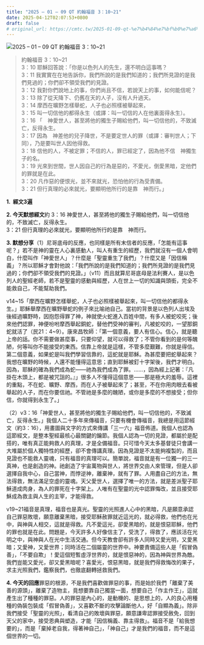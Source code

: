 ```yaml
---
title: "2025 – 01 – 09 QT 約翰福音 3：10~21"
date: 2025-04-12T02:07:53+0800
draft: false
# original_url: https://cmtc.tw/2025-01-09-qt-%e7%b4%84%e7%bf%b0%e7%a6%8f%e9%9f%b3-3%ef%bc%9a1021
---
```


![2025 – 01 – 09 QT 約翰福音 3：10\~21](/images/qt.jpg  "2025 – 01 – 09 QT 約翰福音 3：10\~21")

> 約翰福音 3：10\~21  
> 3：10 耶穌回答說：「你是以色列人的先生，還不明白這事嗎？  
> 3：11 我實實在在地告訴你，我們所說的是我們知道的；我們所見證的是我們見過的；你們卻不領受我們的見證。  
> 3：12 我對你們說地上的事，你們尚且不信，若說天上的事，如何能信呢？  
> 3：13 除了從天降下、仍舊在天的人子，沒有人升過天。  
> 3：14 摩西在曠野怎樣舉蛇，人子也必照樣被舉起來，  
> 3：15 叫一切信他的都得永生（或譯：叫一切信的人在他裏面得永生）。  
> 3：16 「　神愛世人，甚至將他的獨生子賜給他們，叫一切信他的，不致滅亡，反得永生。  
> 3：17 因為　神差他的兒子降世，不是要定世人的罪（或譯：審判世人；下同），乃是要叫世人因他得救。  
> 3：18 信他的人，不被定罪；不信的人，罪已經定了，因為他不信　神獨生子的名。  
> 3：19 光來到世間，世人因自己的行為是惡的，不愛光，倒愛黑暗，定他們的罪就是在此。  
> 3：20 凡作惡的便恨光，並不來就光，恐怕他的行為受責備。  
> 3：21 但行真理的必來就光，要顯明他所行的是靠　神而行。」

**1.  經文3遍**

**2. 今天默想經文**約 3：16 神愛世人，甚至將他的獨生子賜給他們，叫一切信他的，不致滅亡，反得永生。  
3：21 但行真理的必來就光，要顯明他所行的是靠　神而行。

**3. 默想分享**（1）尼哥底母的反應，也同樣是所有末信者的反應，「怎能有這事呢？」若不是神的靈在人心裏感動人，叫人有重生的經歷，我們就沒有一個人會明白，什麼叫作「神愛世人」？什麼是「聖靈重生了我們」？什麼又是「因信稱義」？所以耶穌才會對他說：「我們所說的是我們知道的；我們所見證的是我們見過的；你們卻不領受我們的見證。」（v11）而且就算尼哥底母是法利賽人，是以色列人的聖經老師，若不是聖靈的感動與經歷，人在世上一切的知識與頭銜，完全不能救自己，不能幫助我們。

v14\~15「摩西在曠野怎樣舉蛇，人子也必照樣被舉起來，叫一切信他的都得永生。」耶穌舉摩西在曠野舉蛇的例子來比喻祂自己。當初的背景是以色列人出埃及後經過曠野時，因抱怨得罪了神，神就使火蛇進入百姓中間，有多人被蛇咬死；後來他們認罪，神便吩咐摩西舉起銅蛇，替他們受神的審判，凡被蛇咬的，一望那銅蛇就活了（民21：4\~9）。康來昌牧師：「第一個意義，要人有信心。信心，就是聽上帝的話。你不需要做甚麼事，只要仰望，就可以得救了；不管你看到的是何等醜陋，何等叫你不能接受的東西。信靠上帝就是這樣，不管多麼艱難，你就是得信。第二個意義，如果蛇是叫我們學習信靠的，這蛇就是耶穌。為甚麼要把蛇舉起來？我想在曠野的時候，人還不能懂得這意思；直到耶穌被釘十字架後，我們才明白。因為，耶穌的確為我們成為蛇——祂為我們成為了罪。……，因為經上記著：『凡掛在木頭上，都是被咒詛的。』」很多人不懂得這個意思——那是極大的羞辱。這裡的重點，不在蛇、曠野、摩西，而在人子被舉起來了；甚至，不在你用肉眼去看被舉起的人子，而在你要信祂。不管祂是多麼的醜陋，或你是多麼的不想接受；但你信，你就得到永生了。」

（2）v3：16「神愛世人，甚至將他的獨生子賜給他們，叫一切信他的，不致滅亡，反得永生。」我個人二十多年來傳福音，只要有機會傳福音，我總是用這節經文（約3：16），用畫圖與文字的方式來傳講「三一六」福音佈道。我個人也認為這節經文，是整本聖經最核心最關鍵的鑰節。我個人認為一切的見證，都屬於是配搭的，唯有真正能夠救人的真理，才是全備福音。只可惜今天太多基督徒只會講一大堆屬於個人獨特性的經歷，卻不會傳講真理。因為見證是不太能夠複製的，而且見證也不能救人靈魂，只有福音的真理可以。簡單說，福音就是有一位獨一的三一真神，也是創造的神。祂創造了宇宙萬物與世人，將世界交由人來管理，但是人卻選擇自我中心，自己當神，而悖逆神，離棄神，就有了罪。人用盡自己的方法，無法得救，無法滿足空虛的靈魂。天父愛世人，選擇了唯一的方法，就是差派聖子耶穌道成肉身，為人的罪死在十字架上。人唯有在聖靈的光中認罪悔改，並且接受耶穌成為救主與人生的主宰，才能得救。

v19\~21福音是真理，福音也是真光。聖靈的光照進人心中的黑暗，凡是願意承認自己罪惡敗壞，願意離棄黑暗，接受耶穌赦罪就近這光的，就必得救，他們也在光中，與神與人相交，這就是得救。凡不愛這光，卻愛黑暗的，就是恨惡耶穌，他們的罪也就是在此。問題是，今天許多人好像信主了，受洗了，得救了，應該活在光明之中，與神與人在光中生活交通。但今天教會卻有許多人同時又愛光明，又愛黑暗；又愛神，又愛世界；同時活在二個屬靈的世界中。神要責備這些人是「假冒偽善」，「不要自欺」！愛這個短暫虛浮世界的，就是恨惡神的，因為神與世界為敵。我們豈能又愛光，卻又愛黑暗呢？喜愛光，恨惡黑暗，就是我們得救悔改的果子，求主光照我們，鑑察我們，也徹底翻轉拯救我們。

**4. 今天的回應**罪惡的根源，不是我們喜歡做罪惡的事，而是始於我們「離棄了美善的源頭」，離棄了造物主，竟想要靠自己獨當一面，想要自己「作主作王」，這就產生出了種種的罪惡。人的罪惡是內心的，是動機的、是思想上的，人的良心用種種的偽裝包裝成「假冒偽善」，又喜歡不斷的攻擊論斷他人，好「自顯為義」。除非我們接受「聖靈的光照」，看清自己的敗壞與罪惡，願意謙卑認罪接受赦免，回到天父的家中，接受恩典與塑造，才能「因信稱義、靠主得救」。福音不是「給我想要的」，而是「棄掉老自我，得著神自己」，「神自己」才是我們的福音，而不是這個世界的一切。